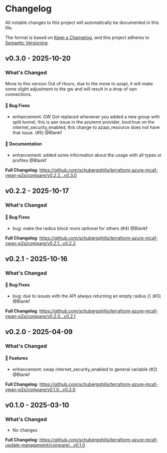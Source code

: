 # Changelog

All notable changes to this project will automatically be documented in this file.

The format is based on [Keep a Changelog](https://keepachangelog.com/en/1.0.0/), and this project adheres to [Semantic Versioning](https://semver.org/spec/v2.0.0.html).

## v0.3.0 - 2025-10-20

### What's Changed

Move to this version Out of Hours, due to the move to azapi, it will make some slight adjustment to the gw and will result in a drop of vpn connections.

#### 🐛 Bug Fixes

* enhancement: GW Got replaced whenever you added a new group with split tunnel, this is aan issue in the azurerm provider, bool:true on the internet_security_enabled, this change to azapi_resource does not have that issue. (#5) @Blankf

#### 📖 Documentation

* enhancement: added some information about the usage with all types or profiles @Blankf

**Full Changelog**: https://github.com/schubergphilis/terraform-azure-mcaf-vwan-p2s/compare/v0.2.2...v0.3.0

## v0.2.2 - 2025-10-17

### What's Changed

#### 🐛 Bug Fixes

* bug: make the radius block more optional for others (#4) @Blankf

**Full Changelog**: https://github.com/schubergphilis/terraform-azure-mcaf-vwan-p2s/compare/v0.2.1...v0.2.2

## v0.2.1 - 2025-10-16

### What's Changed

#### 🐛 Bug Fixes

* bug: due to issues with the API always returning an empty radius {} (#3) @Blankf

**Full Changelog**: https://github.com/schubergphilis/terraform-azure-mcaf-vwan-p2s/compare/v0.2.0...v0.2.1

## v0.2.0 - 2025-04-09

### What's Changed

#### 🚀 Features

* enhancement: swap internet_security_enabled to general variable (#2) @Blankf

**Full Changelog**: https://github.com/schubergphilis/terraform-azure-mcaf-vwan-p2s/compare/v0.1.0...v0.2.0

## v0.1.0 - 2025-03-10

### What's Changed

* No changes

**Full Changelog**: https://github.com/schubergphilis/terraform-azure-mcaf-update-management/compare/...v0.1.0

